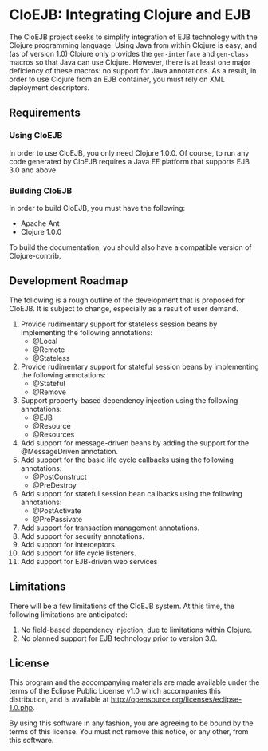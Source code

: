 CloEJB: Integrating Clojure and EJB
===================================

The CloEJB project seeks to simplify integration of EJB technology with the
Clojure programming language.  Using Java from within Clojure is easy, and (as
of version 1.0) Clojure only provides the `gen-interface` and `gen-class`
macros so that Java can use Clojure.  However, there is at least one major
deficiency of these macros: no support for Java annotations.  As a result, in
order to use Clojure from an EJB container, you must rely on XML deployment
descriptors.


Requirements
------------

### Using CloEJB

In order to use CloEJB, you only need Clojure 1.0.0.  Of course, to run any
code generated by CloEJB requires a Java EE platform that supports EJB 3.0 and
above.

### Building CloEJB

In order to build CloEJB, you must have the following:
* Apache Ant
* Clojure 1.0.0

To build the documentation, you should also have a compatible version of
Clojure-contrib.


Development Roadmap
-------------------

The following is a rough outline of the development that is proposed for
CloEJB.  It is subject to change, especially as a result of user demand.

1. Provide rudimentary support for stateless session beans by implementing the
   following annotations:
   * @Local
   * @Remote
   * @Stateless
2. Provide rudimentary support for stateful session beans by implementing the
   following annotations:
   * @Stateful
   * @Remove
3. Support property-based dependency injection using the following annotations:
   * @EJB
   * @Resource
   * @Resources
4. Add support for message-driven beans by adding the support for the
   @MessageDriven annotation.
5. Add support for the basic life cycle callbacks using the following
   annotations:
   * @PostConstruct
   * @PreDestroy
6. Add support for stateful session bean callbacks using the following
   annotations:
   * @PostActivate
   * @PrePassivate
7. Add support for transaction management annotations.
8. Add support for security annotations.
9. Add support for interceptors.
10. Add support for life cycle listeners.
11. Add support for EJB-driven web services


Limitations
-----------

There will be a few limitations of the CloEJB system.  At this time, the
following limitations are anticipated:

1. No field-based dependency injection, due to limitations within Clojure.
2. No planned support for EJB technology prior to version 3.0.


License
-------

This program and the accompanying materials are made available under the terms
of the Eclipse Public License v1.0 which accompanies this distribution, and is
available at http://opensource.org/licenses/eclipse-1.0.php.

By using this software in any fashion, you are agreeing to be bound by the
terms of this license.  You must not remove this notice, or any other, from
this software.
